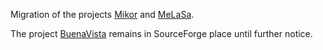 Migration of the projects [Mikor](https://github.com/mezek/mikor) and [MeLaSa](https://github.com/mezek/melasa).

The project [BuenaVista](https://sourceforge.net/projects/buenavista/) remains in SourceForge place until further notice.
